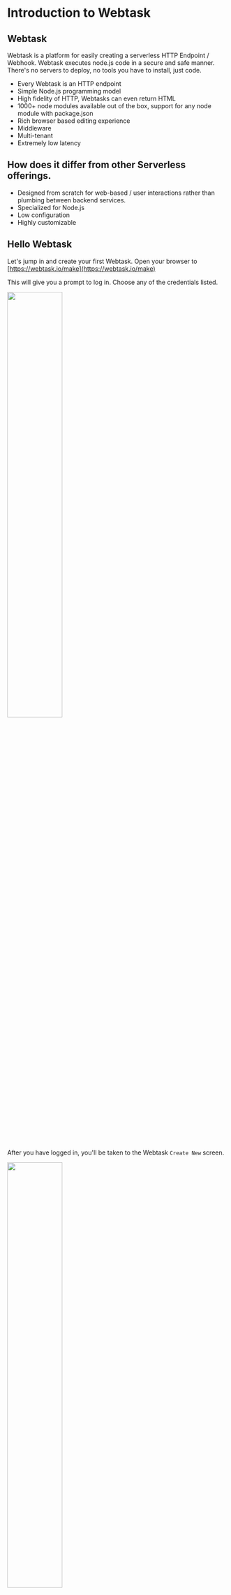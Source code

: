 # Introduction to Webtask

## Webtask
Webtask is a platform for easily creating a serverless HTTP Endpoint / Webhook. Webtask executes node.js code in a secure and safe manner. There's no servers to deploy, no tools you have to install, just code. 

* Every Webtask is an HTTP endpoint
* Simple Node.js programming model
* High fidelity of HTTP, Webtasks can even return HTML
* 1000+ node modules available out of the box, support for any node module with package.json
* Rich browser based editing experience
* Middleware 
* Multi-tenant
* Extremely low latency

## How does it differ from other Serverless offerings.

* Designed from scratch for web-based / user interactions rather than plumbing between backend services.
* Specialized for Node.js
* Low configuration
* Highly customizable

## Hello Webtask

Let's jump in and create your first Webtask. Open your browser to [https://webtask.io/make](https://webtask.io/make)

This will give you a prompt to log in. Choose any of the credentials listed.

<a href="https://webtask.io/images/docs/editor/wt-editor-login.png" target="_blank"><img src="https://webtask.io/images/docs/editor/wt-editor-login.png" width="50%"/></a>

After you have logged in, you'll be taken to the Webtask `Create New` screen.

<a href="https://webtask.io/images/docs/editor/wt-editor-create.png" target="_blank"><img src="https://webtask.io/images/docs/editor/wt-editor-create.png" width="50%"/></a>

From here you can choose the type of Webtask to create. For now just choose "Webtask". You'll then be prompted for a name for your Webtask, enter `wt1` and click `Save`. Once you do you'll be taken right to the Webtask editor with a starter Webtask.

<a href="https://webtask.io/images/docs/editor/wt-editor-newtask.png" target="_blank"><img src="https://webtask.io/images/docs/editor/wt-editor-newtask.png" width="50%"/></a>

This Webtask outputs a JSON object with a `hello` property and a value of either Anonymous or the `name` query string value. Notice the two params of the function. `ctx` is the Webtask Context object. We'll come back to this later. The second param is `cb` which is the callback. The callback accepts two params `error` and `body` and must be called when the task completes execution, in order to return some data and a resposne code.

Go run it. Click on the `play` button <img src="https://cloud.githubusercontent.com/assets/141124/26714892/55023a52-4728-11e7-9026-03d9f6bcd2d3.png"/> which will bring up the runner. Now click `Run`. You'll see you Webtask is instantly executed and the message `{"hello":"Anonymous"}` is returned in the Runner window.

<img src="https://cloud.githubusercontent.com/assets/141124/26714955/a0a7f1ae-4728-11e7-96e1-d5b3d71c401d.png"/>

Now click on the Gear icon in the upper right of the runner.

Click on URL Params(0) and you will get an area to enter query string key/value pairs. Put the parameter `name` and then your name for the value

<img src="https://cloud.githubusercontent.com/assets/141124/26715131/52a3e296-4729-11e7-90db-616318770e29.png"/>

Then run it again. You'll see that the name is outputted.

<img src="https://cloud.githubusercontent.com/assets/141124/26715198/9a4e089c-4729-11e7-8c88-f9fc9139c79d.png"/>

Notice also the realtime log viewer that show each time the task is executed and how the long the execution takes.

<img src="https://cloud.githubusercontent.com/assets/141124/26715348/40428aa2-472a-11e7-84e5-0d1fbde9b282.png"/>


## Calling a Webtask from the browser
Each Webtask you create is automatically an HTTP endpoint. There's no special configuration, as soon as you create it, it is available over HTTP.

Let's try this out. If you look in the editor, you'll see a url with a copy/paste button. Press it and it will copy your URL to the clipboard.

<img src="https://cloud.githubusercontent.com/assets/141124/26715476/bb686abc-472a-11e7-96d1-c0f9be65396a.png"/>

Now open up a separate browser tab and paste that URL in your address bar and hit `return`. You'll see your Webtask return the anonymous result.

```javascript
{
    hello: "Anonymous"
}
```

Now go modify the URL and add the name param i.e. `?name=Glenn` (using your name). Hit `return` and you'll see as before that your name is returned.

```javascript
{
    hello: "Glenn"
}
```

## Using a Webtask as a Webhook
That URL can now easily be plugged in as a Webhook. You can try that out using one of our favorite Webhook based services, Github.

First modify the code of your Webtask and add a `console.log` statement in the code. This will send output to the log viewer. The code shoud look like the following

```javascript
module.exports = function(ctx, cb) {
  console.log("Webhook invoked");
  cb(null, { hello: ctx.data.name || 'Anonymous' });
};
```

Save the Webtask. Open a new tab to Github and create a new repo, or choose an existing fork / personal repo that you can modify. Go the `settings` page on the repo and then click `Webhooks`

<a href="https://cloud.githubusercontent.com/assets/141124/26735390/ad0835a0-4776-11e7-8dcb-4ceb2e5d96be.png" target="_blank"><img src="https://cloud.githubusercontent.com/assets/141124/26735390/ad0835a0-4776-11e7-8dcb-4ceb2e5d96be.png" width="50%"/></a>

Now go click the `Add webhook` button to create a new Webhook. For the payload URL, paste in the URL of your Webtask which you copied earlier (without any query params). Change the content-type to application/json. For events, put `Send me everything`. Leave all the other values to their defaults. Then click `Add webhook`.

<a href="https://cloud.githubusercontent.com/assets/141124/26736562/898a51ee-477b-11e7-8297-90294b025e8c.png" target="_blank"><img src="https://cloud.githubusercontent.com/assets/141124/26736562/898a51ee-477b-11e7-8297-90294b025e8c.png" width="50%"/><a>

As soon as the Webhook is created, it will get invoked. Go check the log viewer for your Webtask and you should see the "Webhook invoked" message in the console.

<img src="https://cloud.githubusercontent.com/assets/141124/26736848/97815bac-477c-11e7-9db7-a264db858d7e.png"/>

# Simple management in the browser
## Opening an existing task

In the same way that you can create a task from the browser, you can also open an existing task. To do this you use `webtask.io/edit/[task]` as the url. 

To open the task you created before, use this url: [https://webtask.io/edit/wt1](https://webtask.io/edit/wt1). This will bring you right into the editor

## Listing tasks
You can also list tasks. To do this press `<CMD> + p` (Windows Key on Windows) which will display a list of tasks. 

## Filtering tasks
On the list is displayed you can type into the search bar to filter.

## Deleting tasks
From the list you can delete tasks by clicking on the trash icon next to each task.

You've just seen the basics of using the Webtask editor to create your first Webtask. You've then seen how to invoke the Webtask from the runner, in the browser, and then as a Github Webhook. Wasn't that easy? This is just scratching the surface. Now you'll learn how to use the CLI.

# The wt-cli
In the first section you authored a Webtask via the browser. Webtask also offers wt-cli to create, edit, and manage your webtasks from the command line. One advantage of the CLI is you can create tasks using your favorite text editor / IDE and then upload them. The CLI also allows you to run tasks locally and even debug them! 

## Installing the CLI
Head over to [https//webtask.io/cli](https://webtask.io/cli) and follow the instuctions to install and test the wt-cli. You will receive a code via email which you will need to enter into the CLI in order to activate it.

### Common CLI commands
The CLI will let you do a number of things. Here are the most common commands:

* ls - List Webtasks. `wt ls`
* create - Creates a new webtask based on an existing file. The prefix for the file is used as the Webtask name by default. `wt create wt1.js`
* edit - Edits an existing Webtask in the Webtask editor. If no args are passed, then it will create a new Webtask in the editor. `wt edit wt1`
* mv - Renames a Webtask. `wt mv wt1 wt2`
* logs - View realtime logs `wt logs`
* serve - Runs a Webtask locally `wt serve wt1.js`
* debug - Debugs a Webtask locally.
* profile - Manage Webtask profiles

### Using the CLI
Now you'll do some basic things with the cli.

#### List
First list out your webtasks.

```bash
wt ls
```

If you just created your account today, you should see 2 tasks listed, the one we created the in the browser `wt1` and the second one you created in the cli.


#### Edit
Let's edit the first one.

```bash
wt edit wt1
```

This should open up the editor to view your Webtask.

```bash
gbmac:workshop glennblock$ wt edit wt1
Attempting to open the following url in your browser:

https://webtask.it.auth0.com/edit/wt-glenn-block-gmail-com-0#/...

If the webtask editor does not automatically open, please copy this address and paste it into your browser.
gbmac:workshop glennblock$
```

#### Serve
Next you'll create a task locally. Using your favorite editor, let's create a new task file `wt2.js`. Put the same task that you used earlier:

```javascript
module.exports = function(ctx, cb) {
  console.log("Webhook invoked");
  cb(null, { hello: ctx.data.name || 'Anonymous' });
};
```

You can run the task locally.

```bash
wt serve wt2.js
```

You'll see a message indicating your task is running.

```bash
gbmac:workshop glennblock$ wt serve wt2.js
Your webtask is now listening for IPv4 traffic on 127.0.0.1:8080
```

Open your browser to `localhost:8080`. You'll see your task has executed and you got back the response

```javascript
{
    hello: "Anonymous"
}
```

#### Create
You can now upload it to the cloud.

```bash
wt create wt2.js.
```

This will immediately create your task and share the URL.

```bash
gbmac:workshop glennblock$ wt create wt2.js
Webtask created

You can access your webtask at the following url:

https://wt-glenn-block-gmail-com-0.run.webtask.io/wt2.js
```

#### Logs
Before invoking your task, you can start viewing realtime logs from the cli.

```bash
wt logs
```

This will output to show you that the stream is connected and waiting for output.

```bash
gbmac:workshop glennblock$ wt logs
[20:42:49.638Z]  INFO wt: connected to streaming logs (container=wt-glenn-block-gmail-com-0)
```

Now go copy the task URL and open it in the browser. When you do you will see the realtime logs are displayed.

```bash
[20:45:04.443Z]  INFO wt: new webtask request 1496436304360.977826
[20:45:04.483Z]  INFO wt: Webhook invoked
[20:45:04.483Z]  INFO wt: finished webtask request 1496436304360.977826 with HTTP 200 in 44ms
```

# Deeper dive into Webtasks
So far you've created Webtasks that write to the console, access query strings, and return simple payloads. That's fun, but not that useful in the real world. We'll now go deeper into what you can do with Webtask.

## Accessing the payload
The first Webtask you created `wt1` was wired up to a Github Webhook. When the Webhook fires the message `Webhook invoked` is outputted to the console from the Webtask. To really do anything useful, the Webtask needs to access the payload Github sends which gives details about the invocation. 

You already saw how using `ctx.data` you were able to access querys string params. Webtask also lets you access the body of the request. In you code, you can use `ctx.body` to get the body. `body` will either be a JSON object if the payload is JSON and content-type is 'application/json' OR it will be the raw payload.

Go and edit your first task using the cli. `wt edit wt1.js`. Modify the code so it outputs the body to the console, instead of a static message. To do this you're going to use the built in `util` node module. Webtask also supports 3rd party modules which we'll discuss later. You'll use the `util` module to output the JSON object that Github sends.

```javascript
var util = require('util');
module.exports = function(ctx, cb) {
  console.log(util.inspect(ctx.body, {depth:null}));
  cb();
};
```

Now go back to your github repo and make a change either editing a file, adding an issue, etc. As soon as you do, you should see the Webhook is invoked and the Github payload will appear in the console window.

<a href="https://cloud.githubusercontent.com/assets/141124/26745585/fd3aa7dc-479f-11e7-8405-c55c2d0454f8.png" target="_blank"><img src="https://cloud.githubusercontent.com/assets/141124/26745585/fd3aa7dc-479f-11e7-8405-c55c2d0454f8.png" width="70%"/></a>

## Secrets
A very common use case for Webtask is to be a bridge between another service. For example you might want to send a notification to a Slack channel whenever an issue is filed in a Github repo. Using Webtask provides a real easy way to handle this kind of logic. 

In order to send to Slack though, you will need to provide an SLACK URL. This URL is a secret, similar to an API key that would use to talk to a service like Twilio, or it may be connection string information to connect to a Database. Generally you don't want this kind of information sitting in the code. For one thing it is a security risk to have keys loosely exposed in text. Another is it makes the code hard to reuse and test.

Webtask lets you store this kind of information separately from the code in a secure manner using [Secrets](https://webtask.io/docs/editor/secrets). Each Webtask can have one or more secrets with are then accessible off of the `secrets` param of the context object. Secrets are useful for more than just secure keys and connection strings, you can use them for general configuration as well.

You'll now see how you can use secrets to connecting your Webtask to Slack. Before you move forward the first thing you need is an incoming Slack URL. If one is not provided to you, you can create one in any Slack group that you are an admin following these [instructions](https://my.slack.com/services/new/incoming-webhook/]. Once you have the URL, copy it to the clipboard.

<img src="secrets"/>

Now you'll go add a Secret. In the editor (editing wt1) you can create Secrets using the Secrets panel. Click on the `Key` icon and then select `Secrets`. The Secrets panel will be displayed. Add a new secret called `SLACK_URL` and then place the URL you copied to the clipbard as the value. Click `Save` to save your secret.

As mentioned earlier, secrets can be accessed of the Context object using the name. To access the `SLACK_URL` you can use the code `ctx.secrets.SLACK_URL`.

To put everything together you now need to add logic to your task to send to Slack whenever there is an issue. For the actual sending to Slack you're going to take advantage of a 3rd party node module, `slack-notify`. Webtask has over 1000 modules available out of the box without any configuration, which you can just `require`. `slack-notify` is one such modules. We'll cover much more about Module later including how you can access ANY npm module.

Below is the updated code to send to Slack.


```javascript
module.exports = function(ctx, cb) {
  var slack = require("slack-notify")(ctx.secrets.SLACK_URL);
  var body = ctx.body;
  if (body.issue && body.action === "opened") {
    var issue = body.issue;

    var text='*New Issue*\n\n' + 
             `Repository: ${body.repository.full_name}\n` +
             `Number: ${issue.number}\n` +
             `Url: ${issue.url}\n` +
             `Title: ${issue.title}\n\n` +
             `${issue.body}`;

    slack.send({text:text, username: "webtask-bot", icon_emoji: ":robot_face:"});   
  }
  cb();
};
```

Here is what this code is doing:

* Requiring the `slack-notify` module and passing the `SLACK_URL` to the constructor.
* Checking if the notification is for a new issue that has been opened.
* If it is a new issue, creating a tailored Slack Message to send to the channel.
* Sending the message.

Now go create an issue in your repo. As soon as you do, you should see a Slack message similar to the following.

<img src="https://cloud.githubusercontent.com/assets/141124/26757499/fc58ed9c-4871-11e7-8261-ef83e2809c90.png" width="50%"/>

As you can see `Secrets` are really easy to use, and they keep your code more secure and easier to maintain. 

## Storage
Sometimes Webtasks need to persist state. Webtask includes a built in [storage API](https://webtask.io/docs/storage) that you can use within your tasks. You can persist and retreive a single JSON object in the store that is <= 500KB in size. Storage also supports concurrency, to prevent loss of data. It's use is primarly to maintain lightweight and transient state. To access storage you use the `storage` object on the `context`. 

For the slack example, you can imagine using storage to keep a counter of issues created for each repo. This is a good fit as the number of repos should be relatively small.

You'll change the task to persist a counter for each repo, and you'll add logic to allow retrieving the stats.

First you'll add the code, and then we'll review the new parts.

```javascript
module.exports = function(ctx, cb) {
  var slack = require("slack-notify")(ctx.secrets.SLACK_URL);
  var body = ctx.body;
  var attempts;
  
  if (ctx.data.showstats === "true") {
    return getStats();
  }
  else if (body.issue && body.action === "opened") {
    console.log("issue created");
    var issue = body.issue;

    var text='*New Issue*\n\n' + 
             `Repository: ${body.repository.full_name}\n` +
             `Number: ${issue.number}\n` +
             `Url: ${issue.url}\n` +
             `Title: ${issue.title}\n\n` +
             `${issue.body}`;
             
    slack.send({text:text, username: "webtask-bot", icon_emoji: ":robot_face:"}); 
    incrementCounter();
  }

  function incrementCounter() {
    ctx.storage.get(function(error, data){
      if (data === undefined) {
        data={};
      }
      var repoName = body.repository.full_name
      data[repoName] === undefined ? data[repoName] = 1 : data[repoName]++;
      attempts = 3 ;
      ctx.storage.set(data, function(error) {
        setStorage(error, data);
      });
    });
  }
  
  function setStorage(error,data) {
    if(error) {
      if (error.code == 409 && attempts--) {
        data.counter = Math.max(data.counter, error.conflict.counter) + 1;
        return ctx.storage.set(data, setStorage);
      }
      else {
        return cb(error);
      }
    }
    cb();
  }
  
  function getStats() {
    ctx.storage.get(function(error,data){
      cb(null, data); 
    });
  }
}; 
```

Now to what the new code does:

* When the request is received, if the query string value of "getstats" is true, then any collected stats will be returned. The `get` function of Storage retrieves the persisted data object. If data has not previously been set then it will return undefined.
* After the Slack event is created:
 * The `get` function will be used to retrieve the data.
 * If no data was stored, then data will be initialized as an empty JSON object.
 * On the data object, the value for the repo name key will be incremented by 1. If it was previously undefined, then it will be initialized to 1.
 * The data object will be persisted using the `set` function on Storage.
 * If there is a 409 conflict (meaning another instance of the task updated storage AFTER this instance read the data), then it will resolve the conflict by choosing the greatest number between the current value and the conflicting value. It will then add 1 and try again.
 * After 3 total attempts to resolve it will return an error.

## HTTP fidelity and accessing the raw request and response
The callback object on Webtask allows you to return a body, whether it be a string or a JSON payload. This is useful for many scenarios, but sometimes you want to go further. You may need to access or set headers such as content-type or cache headers, or check for an API key. Each Webtask is an HTTP endpoint, and you can access the raw Node.js request and response objects. This will be especially useful for alternate programmng models, which we'll learn about later.

To do this, you use a different function signature for your task. 

```javascript
module.exports = function(context, req, res) {
  
}
```

* `req` and `res` are the raw Node.js request and response objects.
* `context.body` will not be populated by default. This is useful for advanced cases like chunked data. It is possible to force body to be populated.

Now you have access to the raw request. Let's see how you can return a simple HTML page.

Create a new webtask: `wt edit`. Once the editor opens, this time select `Pick a Template`. In the search bar type `Full` and select `Full HTTP control`. Type `wt3` for the name and click `Enter`.

This will create a task like the following:

```javascript
module.exports = function (context, req, res) {
  res.writeHead(200, { 'Content-Type': 'text/html '});
  res.end('<h1>Hello, world!</h1>');
};
```

* This task sets the Content-Type header to `text/html`.
* Returns a simple HTML response.

**Note:** Notice there is no callback object. As you have access to the raw response, you can call res.end, to end the response. 

Save the task and copy the Webtask URL to the clipboard as you did earlier. Now paste that into your browser.

<img src="https://cloud.githubusercontent.com/assets/141124/26758169/2c6ba84e-488b-11e7-9c21-8f99b6a3e884.png" width="50%"/>

As you can see, you now have a Webtask that returns an HTML page.

Using the raw request and response opens up a number of possiblities, you can write micro-apis, and you can return other kinds of rich content like a PDF or a graphic. You can even build `Express` tasks, something which you'll see later.

# Modules
When you need to go beyond the built in node.js functionality, Webtask has an answer, npm modules. It offers two ways to get access to node nodules so you can enrich the capabilities of your Webtasks.

## Using pre-installed modules
Webtask includes 1000+ modules for you to easily just use in you Webtask. To check if a module is pre-installed, you can search [here](https://tehsis.github.io/webtaskio-canirequire). In the earlier exercise we used the `slack-notify` module to send a notification to Slack. You can see that module is installed [here](https://tehsis.github.io/webtaskio-canirequire/#slack-notify). 

Accessing a pre-installed is really simple, you just require it. i.e. if you want to access `twilio` you just do `require('twilio')` and so on.

### Multiple versions
Some built-in modules have multiple versions. For example the `react` module has 2 [versions](https://tehsis.github.io/webtaskio-canirequire/#react). In the case of multiple versions, you can specify the version in the `require` statement i.e. `require('react@15.4.1')` will pull in that specific version.

## Including modules that are not pre-installed
Up until recently you were generally limited to set of pre-installed modules. We've now added support for any NPM module in the NPM registry. 

To include modules from the registry, you use a `package.json`, the idiomatic way of including modules in Node.js. When you create a task that has a package.json adjacent to it in the file-system, `wt-cli` will automatically ensure those modules are installed. Webtask keeps several caches of a module and all its dependencies, thus after the initial install all subsequent installs will be dramatically faster.

From a `require` standpoint, you do not specify any version when you require, if the module was specific via package.json.

Try this out yourself. Create a new task (wt4.js) locally. Then create a package.json using `npm init` and specifying the task name (wt4) for the name. Modify the package.json and include a module / version in the dependencies that is not pre-installed. You can verify using the [canirequire](https://tehsis.github.io/webtaskio-canirequire) tool mentioned earlier. Save your package.json. It should like something like the following:

```javascript
{
  "name": "wt4",
  "version": "1.0.0",
  "description": "",
  "main": "wt4.js",
  "dependencies": {
    "cheerio": "^1.0.0-rc.1"
  }
}
```

Now create the task using `wt create wt4.js`. You should see output similar to the following indicating the module is being installed.

```bash
gbmac:workshop glennblock$ wt create wt4.js
* Hint: A package.json file has been detected adjacent to your webtask. Ensuring that all dependencies from that file are avialable on the platform. This may take a few minutes for new versions of modules so please be patient.
* Hint: If you would like to opt-out from this behaviour, pass in the --ignore-package-json flag.
Resolving 1 module...
Provisioning 1 module...
cheerio@1.0.0-rc.1 is available
Webtask created

You can access your webtask at the following url:

https://wt-glenn-block-gmail-com-0.run.webtask.io/wt4
```

If the module installation fails, then an error will be reported.

## Handling of ranges and freezing dependencies
If you are famliar with `package.json`, then you know it supports ranges for dependencies. Webtask will honor these ranges, but it will freeze the dependencies at the time of install. Thus subsequent updates to the task will not cause new versions of the modules to be installed. If however you modify the package.json, then new versions will get installed.

# Local Execution and debugging
## Serving 
Earlier when you created your second task `wt2`, you saw how you were able to run the task locally using `wt serve`. That example was very simple, but it did not rely on 3rd party modules, secrets, or on accessing the storage APIs. In addition to running a task locally, you can also specify secrets and storage using JSON files. You'll see how in this section.

First do the following steps.

* Open up `wt1` in the editor: `wt edit wt1`. 
* Copy the contents of the task to a local wt1.js. 
* Install locally the slack-notify module: `npm install slack-notify`. 

### Secrets & Storage
To set secrets, you can provide a secrets file where each secret is a key/value pair. For storage you can provide a text file which will act as the store. You can also pre-populate the text file if you want to provide test data in the store.

First create a new text file called `secrets`. Add the contents below substituting {slack_url} with the SLACK URL you used in the task.

```text
SLACK_URL={slack_url}
```

Now create an empty text file for storage: 

```text
touch storage
```

### Executing with Secrets & Storage
To serve, you'll additionally specify the secrets and storage file at the command line. Also you'll need to pass --parse-body to force the body to be parsed.

```text
wt serve --parse-body wt1.js --secrets-file secrets --storage-file storage
```

Now that the server is running, you can send a request. Becuase this task requires a POST with a body, you can use `curl`

Open a second terminal window and paste the `curl` command below directly.

```bash
curl localhost:8080 -H "content-type: application/json" -d '{ 
    "action":"opened", 
    "repository":{ 
        "full_name": "testrepo" 
    }, 
    "issue":{ 
        "number":1, 
        "url":"testurl", 
        "title":"test issue 1", 
        "body":"test body" 
    } 
}'
```

Check the first terminal, you should see the message `issue created`. Also if you check your slack channel, you'll see the dummy issue was in fact created!

<img src="https://cloud.githubusercontent.com/assets/141124/26760014/1b8f655a-48c3-11e7-9976-3bf5dd985796.png" width="50%"/>

## Debugging
In the past section, you saw how you can locally serve your task, providing secrets, storage and 3rd party modules. Wouldn't it be great if you could step through debug? It turns out you can, even using breakpoints and watches. You'll see how now!

In addition to the `wt serve` command, there is a `wt debug` command. There are 2 ways you can debug.

### Devtool
There's a convenient stand alone Electron-based debugger called Devtool, which you can install right from npm. Let's see how you can use it to debug the task. First install Devtool from npm: `npm install -g devtool`. 

Once devtool is installed you can launch `wt-cli` telling it to use it to debug. Here is the command to debug our task.

```bash
wt debug -d=devtool --parse-body wt1.js --secrets-file secrets --storage-file storage
```

Devtool will popup. Once it opens, you can drill down into the file explorer on the left to find your task. Then double click on it and you can add a breakpoint as is shown below.

<a href="https://cloud.githubusercontent.com/assets/141124/26760129/f7145520-48c5-11e7-8e19-0928df592264.gif" target="_blank"><img src="https://cloud.githubusercontent.com/assets/141124/26760129/f7145520-48c5-11e7-8e19-0928df592264.gif" width="50%"/></a>

Now that your breakpoint is set, you can test it out.

Run the previous `curl` command that you ran before:

```
curl localhost:8080 -H "content-type: application/json" -d '{ 
    "action":"opened", 
    "repository":{ 
        "full_name": "testrepo" 
    }, 
    "issue":{ 
        "number":1, 
        "url":"testurl", 
        "title":"test issue 1", 
        "body":"test body" 
    } 
}'
```

You'll see that the debugger will break on the breakpoint you set previously. You can then step through debug, inspect variables and everything!

<a href="https://cloud.githubusercontent.com/assets/141124/26760204/70ca74b6-48c7-11e7-8684-92a389cd6794.gif" target="_blank"><img src="https://cloud.githubusercontent.com/assets/141124/26760204/70ca74b6-48c7-11e7-8684-92a389cd6794.gif" width="50%"/></a>

